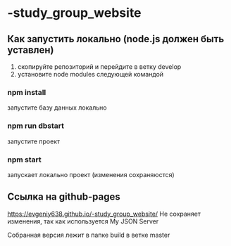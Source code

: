 # -study_group_website
## Как запустить локально (node.js должен быть уставлен)
1) скопируйте репозиторий и перейдите в ветку develop
2) установите node modules следующей командой

### npm install
запустите базу данных локально
### npm run dbstart
запустите проект
### npm start
запускает локально проект (изменения сохраняюстся)

## Cсылка на github-pages
https://evgeniy638.github.io/-study_group_website/
Не сохраняет изменения, так как используется My JSON Server 

Собранная версия
лежит в папке build в ветке master
